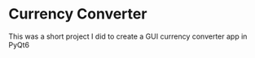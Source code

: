 # Currency Converter

This was a short project I did to create a GUI currency converter app in PyQt6
